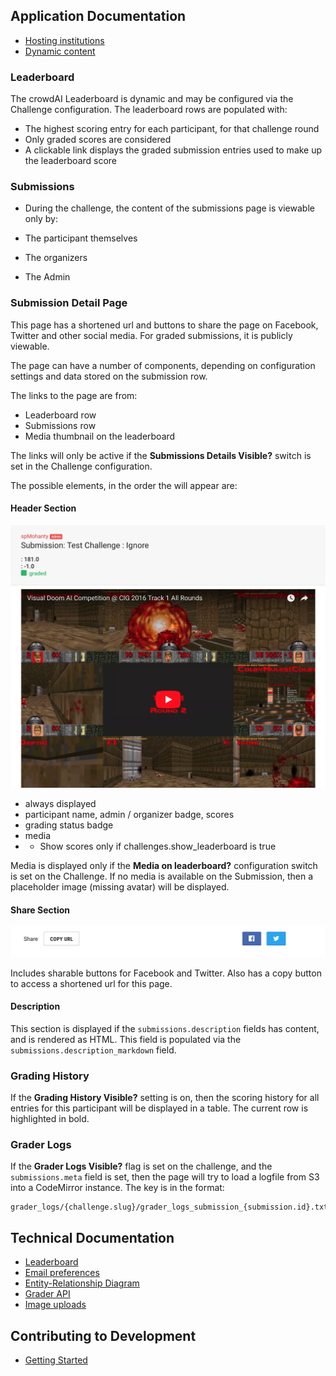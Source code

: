 ## Application Documentation

- [Hosting institutions](hosting_institutions.md)
- [Dynamic content](dynamic_content.md)

### Leaderboard

The crowdAI Leaderboard is dynamic and may be configured via the Challenge configuration. The leaderboard rows are populated with:

- The highest scoring entry for each participant, for that challenge round
- Only graded scores are considered
- A clickable link displays the graded submission entries used to make up the leaderboard score

### Submissions

- During the challenge, the content of the submissions page is viewable only by:

- The participant themselves
- The organizers
- The Admin

### Submission Detail Page

This page has a shortened url and buttons to share the page on Facebook, Twitter and other social media. For graded submissions, it is publicly viewable.

The page can have a number of components, depending on configuration settings and data stored on the submission row.

The links to the page are from:

- Leaderboard row
- Submissions row
- Media thumbnail on the leaderboard

The links will only be active if the **Submissions Details Visible?** switch is set in the Challenge configuration.

The possible elements, in the order the will appear are:

#### Header Section

![header](images/submissions/show/_header.png)

- always displayed
- participant name, admin / organizer badge, scores
- grading status badge
- media
- - Show scores only if challenges.show_leaderboard is true

Media is displayed only if the **Media on leaderboard?** configuration switch is set on the Challenge. If no media is available on the Submission, then a placeholder image (missing avatar) will be displayed.


#### Share Section

![header](images/submissions/show/_share.png)

Includes sharable buttons for Facebook and Twitter. Also has a copy button to access a shortened url for this page.

#### Description

This section is displayed if the ```submissions.description``` fields has content, and is rendered as HTML. This field is populated via the ```submissions.description_markdown``` field.

### Grading History

If the **Grading History Visible?** setting is on, then the scoring history for all entries for this participant will be displayed in a table. The current row is highlighted in bold.

### Grader Logs

If the **Grader Logs Visible?** flag is set on the challenge, and the ```submissions.meta``` field is set, then the page will try to load a logfile from S3 into a CodeMirror instance. The key is in the format:

```
grader_logs/{challenge.slug}/grader_logs_submission_{submission.id}.txt
```

## Technical Documentation

- [Leaderboard](leaderboard.md)
- [Email preferences](email_preferences.md)
- [Entity-Relationship Diagram](erd.pdf)
- [Grader API](grader_api.md)
- [Image uploads](image_uploads.md)

## Contributing to Development

- [Getting Started](technical/getting_started.md)

